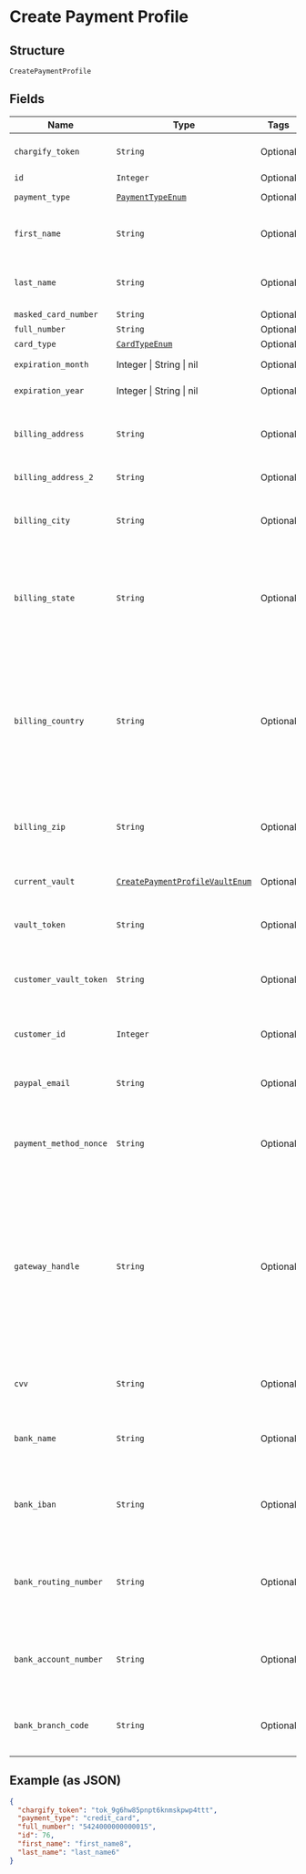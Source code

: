 
# Create Payment Profile

## Structure

`CreatePaymentProfile`

## Fields

| Name | Type | Tags | Description |
|  --- | --- | --- | --- |
| `chargify_token` | `String` | Optional | Token received after sending billing informations using chargify.js. |
| `id` | `Integer` | Optional | - |
| `payment_type` | [`PaymentTypeEnum`](../../doc/models/payment-type-enum.md) | Optional | **Default**: `PaymentTypeEnum::CREDIT_CARD` |
| `first_name` | `String` | Optional | First name on card or bank account. If omitted, the first_name from customer attributes will be used. |
| `last_name` | `String` | Optional | Last name on card or bank account. If omitted, the last_name from customer attributes will be used. |
| `masked_card_number` | `String` | Optional | - |
| `full_number` | `String` | Optional | The full credit card number |
| `card_type` | [`CardTypeEnum`](../../doc/models/card-type-enum.md) | Optional | The type of card used. |
| `expiration_month` | Integer \| String \| nil | Optional | This is a container for one-of cases. |
| `expiration_year` | Integer \| String \| nil | Optional | This is a container for one-of cases. |
| `billing_address` | `String` | Optional | The credit card or bank account billing street address (i.e. 123 Main St.). This value is merely passed through to the payment gateway. |
| `billing_address_2` | `String` | Optional | Second line of the customer’s billing address i.e. Apt. 100 |
| `billing_city` | `String` | Optional | The credit card or bank account billing address city (i.e. “Boston”). This value is merely passed through to the payment gateway. |
| `billing_state` | `String` | Optional | The credit card or bank account billing address state (i.e. MA). This value is merely passed through to the payment gateway. This must conform to the [ISO_3166-1](https://en.wikipedia.org/wiki/ISO_3166-1#Current_codes) in order to be valid for tax locale purposes. |
| `billing_country` | `String` | Optional | The credit card or bank account billing address country, required in [ISO_3166-1 alpha-2](https://en.wikipedia.org/wiki/ISO_3166-1_alpha-2) format (i.e. “US”). This value is merely passed through to the payment gateway. Some gateways require country codes in a specific format. Please check your gateway’s documentation. If creating an ACH subscription, only US is supported at this time. |
| `billing_zip` | `String` | Optional | The credit card or bank account billing address zip code (i.e. 12345). This value is merely passed through to the payment gateway. |
| `current_vault` | [`CreatePaymentProfileVaultEnum`](../../doc/models/create-payment-profile-vault-enum.md) | Optional | The vault that stores the payment profile with the provided `vault_token`. Use `bogus` for testing. |
| `vault_token` | `String` | Optional | The “token” provided by your vault storage for an already stored payment profile |
| `customer_vault_token` | `String` | Optional | (only for Authorize.Net CIM storage or Square) The customerProfileId for the owner of the customerPaymentProfileId provided as the vault_token |
| `customer_id` | `Integer` | Optional | (Required when creating a new payment profile) The Chargify customer id. |
| `paypal_email` | `String` | Optional | used by merchants that implemented BraintreeBlue javaScript libraries on their own. We recommend using Chargify.js instead. |
| `payment_method_nonce` | `String` | Optional | used by merchants that implemented BraintreeBlue javaScript libraries on their own. We recommend using Chargify.js instead. |
| `gateway_handle` | `String` | Optional | This attribute is only available if MultiGateway feature is enabled for your Site. This feature is in the Private Beta currently. gateway_handle is used to directly select a gateway where a payment profile will be stored in. Every connected gateway must have a unique gateway handle specified. Read [Multigateway description](https://chargify.zendesk.com/hc/en-us/articles/4407761759643#connecting-with-multiple-gateways) to learn more about new concepts that MultiGateway introduces and the default behavior when this attribute is not passed. |
| `cvv` | `String` | Optional | The 3- or 4-digit Card Verification Value. This value is merely passed through to the payment gateway. |
| `bank_name` | `String` | Optional | (Required when creating with ACH or GoCardless, optional with Stripe Direct Debit). The name of the bank where the customerʼs account resides |
| `bank_iban` | `String` | Optional | (Optional when creating with GoCardless, required with Stripe Direct Debit). International Bank Account Number. Alternatively, local bank details can be provided |
| `bank_routing_number` | `String` | Optional | (Required when creating with ACH. Optional when creating a subscription with GoCardless). The routing number of the bank. It becomes bank_code while passing via GoCardless API |
| `bank_account_number` | `String` | Optional | (Required when creating with ACH, GoCardless, Stripe BECS Direct Debit and bank_iban is blank) The customerʼs bank account number |
| `bank_branch_code` | `String` | Optional | (Optional when creating with GoCardless, required with Stripe BECS Direct Debit) Branch code. Alternatively, an IBAN can be provided |

## Example (as JSON)

```json
{
  "chargify_token": "tok_9g6hw85pnpt6knmskpwp4ttt",
  "payment_type": "credit_card",
  "full_number": "5424000000000015",
  "id": 76,
  "first_name": "first_name8",
  "last_name": "last_name6"
}
```

